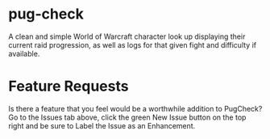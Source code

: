 # pug-check
A clean and simple World of Warcraft character look up displaying their current raid progression, as well as logs for that given fight and difficulty if available.

# Feature Requests
Is there a feature that you feel would be a worthwhile addition to PugCheck? Go to the Issues tab above, click the green New Issue button on the top right and be sure to Label the Issue as an Enhancement.
